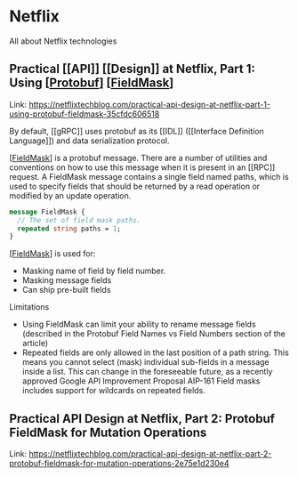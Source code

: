 # Netflix

All about Netflix technologies

## Practical [[API]] [[Design]] at Netflix, Part 1: Using [[Protobuf]] [[FieldMask]]

Link: https://netflixtechblog.com/practical-api-design-at-netflix-part-1-using-protobuf-fieldmask-35cfdc606518

By default, [[gRPC]] uses protobuf as its [[IDL]] ([[Interface Definition Language]]) and data serialization protocol.

[[FieldMask]] is a protobuf message. There are a number of utilities and conventions on how to use this message when it is present in an [[RPC]] request. A FieldMask message contains a single field named paths, which is used to specify fields that should be returned by a read operation or modified by an update operation.

```proto
message FieldMask {
  // The set of field mask paths.
  repeated string paths = 1;
}
```

[[FieldMask]] is used for:
- Masking name of field by field number.
- Masking message fields
- Can ship pre-built fields

Limitations
- Using FieldMask can limit your ability to rename message fields (described in the Protobuf Field Names vs Field Numbers section of the article)
- Repeated fields are only allowed in the last position of a path string. This means you cannot select (mask) individual sub-fields in a message inside a list. This can change in the foreseeable future, as a recently approved Google API Improvement Proposal AIP-161 Field masks includes support for wildcards on repeated fields.

## Practical API Design at Netflix, Part 2: Protobuf FieldMask for Mutation Operations

Link: https://netflixtechblog.com/practical-api-design-at-netflix-part-2-protobuf-fieldmask-for-mutation-operations-2e75e1d230e4



[//begin]: # "Autogenerated link references for markdown compatibility"
[Protobuf]: protobuf "Protobuf"
[FieldMask]: protobuf "Protobuf"
[//end]: # "Autogenerated link references"